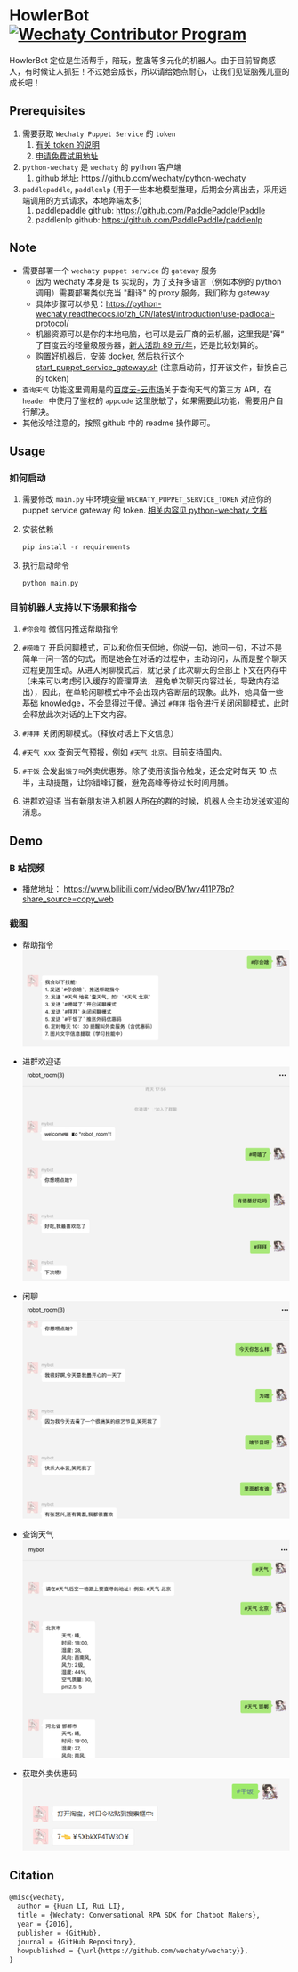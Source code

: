 # HowlerBot   [![Wechaty Contributor Program](https://img.shields.io/badge/Wechaty-Contributor%20Program-green.svg)](https://wechaty.js.org/docs/contributing/)
HowlerBot 定位是生活帮手，陪玩，整蛊等多元化的机器人。由于目前智商感人，有时候让人抓狂！不过她会成长，所以请给她点耐心，让我们见证脑残儿童的成长吧！
## Prerequisites
1. 需要获取 `Wechaty Puppet Service` 的 `token` 
   1. [有关 token 的说明](https://wechaty.js.org/docs/puppet-services/#get-a-token)
   2. [申请免费试用地址](http://pad-local.com/#/tokens)
2. `python-wechaty` 是 `wechaty` 的 python 客户端
   1. github 地址: https://github.com/wechaty/python-wechaty
3. `paddlepaddle`, `paddlenlp` (用于一些本地模型推理，后期会分离出去，采用远端调用的方式请求，本地弊端太多)
   1. paddlepaddle github: https://github.com/PaddlePaddle/Paddle
   2. paddlenlp github: https://github.com/PaddlePaddle/paddlenlp

## Note
* 需要部署一个 `wechaty puppet service` 的 `gateway` 服务
	* 因为 wechaty 本身是 ts 实现的，为了支持多语言（例如本例的 python 调用）需要部署类似充当 "翻译" 的 proxy 服务，我们称为 gateway.
    * 具体步骤可以参见：https://python-wechaty.readthedocs.io/zh_CN/latest/introduction/use-padlocal-protocol/
    * 机器资源可以是你的本地电脑，也可以是云厂商的云机器，这里我是”薅“ 了百度云的轻量级服务器，[新人活动 89 元/年](https://cloud.baidu.com/campaign/2021autdiscount/index.html?track=cp:npinzhuan|pf:PC|pp:npinzhuan-biaoti|pu:wenzineirong|ci:21phsy|kw:10314815)，还是比较划算的。
    * 购置好机器后，安装 docker, 然后执行这个 [start_puppet_service_gateway.sh](https://github.com/jiaqianjing/HowlerBot/blob/main/puppet_service_gateway/start_puppet_service_gateway.sh) (注意启动前，打开该文件，替换自己的 token)
 * `查询天气` 功能这里调用是的[百度云-云市场](https://market.baidu.com/)关于查询天气的第三方 API，在 `header` 中使用了鉴权的 `appcode` 这里脱敏了，如果需要此功能，需要用户自行解决。 
 * 其他没啥注意的，按照 github 中的 readme 操作即可。

## Usage
### 如何启动
   1. 需要修改 `main.py` 中环境变量 `WECHATY_PUPPET_SERVICE_TOKEN` 对应你的 puppet service gateway 的 token. [相关内容见 python-wechaty 文档](https://python-wechaty.readthedocs.io/zh_CN/latest/introduction/use-padlocal-protocol/)
   
   2. 安装依赖
      ```python
      pip install -r requirements
      ```
   3. 执行启动命令
      ```bash
      python main.py
      ```

### 目前机器人支持以下场景和指令
1. `#你会啥`
   微信内推送帮助指令

2. `#唠嗑了`
   开启闲聊模式，可以和你侃天侃地，你说一句，她回一句，不过不是简单一问一答的句式，而是她会在对话的过程中，主动询问，从而是整个聊天过程更加生动。从进入闲聊模式后，就记录了此次聊天的全部上下文在内存中（未来可以考虑引入缓存的管理算法，避免单次聊天内容过长，导致内存溢出），因此，在单轮闲聊模式中不会出现内容断层的现象。此外，她具备一些基础 knowledge，不会显得过于傻。通过 `#拜拜` 指令进行关闭闲聊模式，此时会释放此次对话的上下文内容。 

3. `#拜拜`
   关闭闲聊模式。（释放对话上下文信息）

4. `#天气 xxx`
   查询天气预报，例如 `#天气 北京`。目前支持国内。

5. `#干饭`
   会发出`饿了吗`外卖优惠券。除了使用该指令触发，还会定时每天 10 点半，主动提醒，让你错峰订餐，避免高峰等待过长时间用膳。

6. 进群欢迎语
   当有新朋友进入机器人所在的群的时候，机器人会主动发送欢迎的消息。

## Demo
### B 站视频
* 播放地址： https://www.bilibili.com/video/BV1wv411P78p?share_source=copy_web
  
### 截图
* 帮助指令
  ![](./img/demo-05.png)

* 进群欢迎语  
  ![](./img/demo-01.png)

* 闲聊  
  ![](./img/demo-02.png)

* 查询天气  
  ![](./img/demo-03.png)

* 获取外卖优惠码  
  ![](./img/demo-04.png)


## Citation
```
@misc{wechaty,
  author = {Huan LI, Rui LI},
  title = {Wechaty: Conversational RPA SDK for Chatbot Makers},
  year = {2016},
  publisher = {GitHub},
  journal = {GitHub Repository},
  howpublished = {\url{https://github.com/wechaty/wechaty}},
}
```
